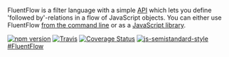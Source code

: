 FluentFlow is a filter language with a simple [API](#api) which lets you define 'followed by'-relations in a flow of JavaScript objects. You can either use FluentFlow [from the command line](#command-line) or as a [JavaScript library](#library).

[![npm version](https://badge.fury.io/js/fluentflow.svg)](https://badge.fury.io/js/fluentflow)
[![Travis](https://img.shields.io/travis/Enteee/FluentFlow/master.svg)](https://travis-ci.org/Enteee/FluentFlow)
[![Coverage Status](https://coveralls.io/repos/github/Enteee/FluentFlow/badge.svg)](https://coveralls.io/github/Enteee/FluentFlow)
[![js-semistandard-style](https://img.shields.io/badge/code%20style-semistandard-brightgreen.svg?style=flat-square)](https://github.com/Flet/semistandard)
[#FluentFlow](https://twitter.com/hashtag/FluentFlow)
